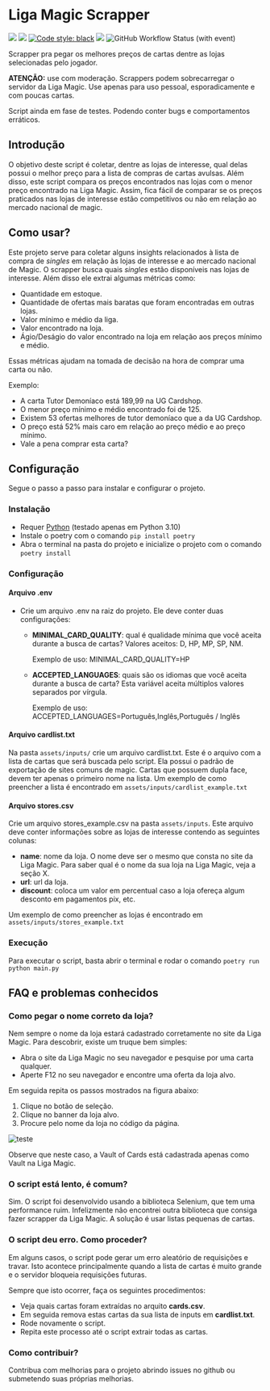 # Liga Magic Scrapper
[![](https://img.shields.io/static/v1?label=python&message=3.10&color=blue&logo=python)](https://www.python.org/downloads/release/python-3100/)
[![](https://img.shields.io/static/v1?label=linter&message=flake8&color=green&logo=flake8)](https://flake8.pycqa.org/en/latest/)
[![Code style: black](https://img.shields.io/badge/code%20style-black-000000.svg)](https://github.com/psf/black)
[![](https://img.shields.io/static/v1?label=unit-tests&message=pytest&color=green&logo=pytest)](https://docs.pytest.org/en/latest/)
![GitHub Workflow Status (with event)](https://img.shields.io/github/actions/workflow/status/guilhermenoronha/parquet-to-hyper/python-package.yml?label=tests)


Scrapper pra pegar os melhores preços de cartas dentre as lojas selecionadas pelo jogador.

**ATENÇÃO:** use com moderação. Scrappers podem sobrecarregar o servidor da Liga Magic. Use apenas para uso pessoal, esporadicamente e com poucas cartas.

Script ainda em fase de testes. Podendo conter bugs e comportamentos erráticos.

## Introdução

O objetivo deste script é coletar, dentre as lojas de interesse, qual delas possui o melhor preço para a lista de compras de cartas avulsas. Além disso, este script compara os preços encontrados nas lojas com o menor preço encontrado na Liga Magic. Assim, fica fácil de comparar se os preços praticados nas lojas de interesse estão competitivos ou não em relação ao mercado nacional de magic. 


## Como usar?

Este projeto serve para coletar alguns insights relacionados à lista de compra de *singles* em relação às lojas de interesse e ao mercado nacional de Magic. O scrapper busca quais *singles* estão disponíveis nas lojas de interesse. Além disso ele extrai algumas métricas como:

- Quantidade em estoque.
- Quantidade de ofertas mais baratas que foram encontradas em outras lojas.
- Valor mínimo e médio da liga.
- Valor encontrado na loja.
- Ágio/Deságio do valor encontrado na loja em relação aos preços mínimo e médio.

Essas métricas ajudam na tomada de decisão na hora de comprar uma carta ou não.

Exemplo:
 
 - A carta Tutor Demoníaco está 189,99 na UG Cardshop.
 - O menor preço mínimo e médio encontrado foi de 125.
 - Existem 53 ofertas melhores de tutor demoníaco que a da UG Cardshop.
 - O preço está 52% mais caro em relação ao preço médio e ao preço mínimo.
 - Vale a pena comprar esta carta?

## Configuração

Segue o passo a passo para instalar e configurar o projeto.

### Instalação

- Requer [Python](https://www.python.org/downloads/release/python-31110/) (testado apenas em Python 3.10)
- Instale o poetry com o comando `pip install poetry`
- Abra o terminal na pasta do projeto e inicialize o projeto com o comando `poetry install`

### Configuração

#### Arquivo .env

- Crie um arquivo .env na raiz do projeto. Ele deve conter duas configurações:
    
    - **MINIMAL_CARD_QUALITY**: qual é qualidade mínima que você aceita durante a busca de cartas? Valores aceitos: D, HP, MP, SP, NM. 
    
        Exemplo de uso:  MINIMAL_CARD_QUALITY=HP

    - **ACCEPTED_LANGUAGES**: quais são os idiomas que você aceita durante a busca de carta? Esta variável aceita múltiplos valores separados por vírgula.
    
        Exemplo de uso: ACCEPTED_LANGUAGES=Português,Inglês,Português / Inglês

#### Arquivo cardlist.txt

Na pasta `assets/inputs/` crie um arquivo cardlist.txt. Este é o arquivo com a lista de cartas que será buscada pelo script. Ela possui o padrão de exportação de sites comuns de magic. Cartas que possuem dupla face, devem ter apenas o primeiro nome na lista. Um exemplo de como preencher a lista é encontrado em `assets/inputs/cardlist_example.txt` 

#### Arquivo stores.csv

Crie um arquivo stores_example.csv na pasta `assets/inputs`. Este arquivo deve conter informações sobre as lojas de interesse contendo as seguintes colunas:

- **name**: nome da loja. O nome deve ser o mesmo que consta no site da Liga Magic. Para saber qual é o nome da sua loja na Liga Magic, veja a seção X.
- **url**: url da loja.
- **discount**: coloca um valor em percentual caso a loja ofereça algum desconto em pagamentos pix, etc.

Um exemplo de como preencher as lojas é encontrado em `assets/inputs/stores_example.txt`

### Execução

Para executar o script, basta abrir o terminal e rodar o comando `poetry run python main.py`

## FAQ e problemas conhecidos

### Como pegar o nome correto da loja?

Nem sempre o nome da loja estará cadastrado corretamente no site da Liga Magic. Para descobrir, existe um truque bem simples:

- Abra o site da Liga Magic no seu navegador e pesquise por uma carta qualquer.
- Aperte F12 no seu navegador e encontre uma oferta da loja alvo.

Em seguida repita os passos mostrados na figura abaixo:

1. Clique no botão de seleção.
2. Clique no banner da loja alvo.
3. Procure pelo nome da loja no código da página.

![teste](https://github.com/user-attachments/assets/ed10c9c2-dca9-41f6-9d9e-4ec71b63ccef)

Observe que neste caso, a Vault of Cards está cadastrada apenas como Vault na Liga Magic.

### O script está lento, é comum?

Sim. O script foi desenvolvido usando a biblioteca Selenium, que tem uma performance ruim. Infelizmente não encontrei outra biblioteca que consiga fazer scrapper da Liga Magic. A solução é usar listas pequenas de cartas.

### O script deu erro. Como proceder?

Em alguns casos, o script pode gerar um erro aleatório de requisições e travar. Isto acontece principalmente quando a lista de cartas é muito grande e o servidor bloqueia requisições futuras. 

Sempre que isto ocorrer, faça os seguintes procedimentos:

- Veja quais cartas foram extraídas no arquito **cards.csv**. 
- Em seguida remova estas cartas da sua lista de inputs em **cardlist.txt**.
- Rode novamente o script. 
- Repita este processo até o script extrair todas as cartas.

### Como contribuir?

Contribua com melhorias para o projeto abrindo issues no github ou submetendo suas próprias melhorias.